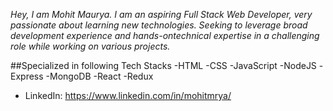 *Hey, I am Mohit Maurya. I am an aspiring Full Stack Web Developer, very passionate about learning new technologies. Seeking to leverage broad development experience and hands-ontechnical expertise in a challenging role while working on various projects.*

##Specialized in following Tech Stacks
-HTML
-CSS
-JavaScript
-NodeJS
-Express
-MongoDB
-React
-Redux

- LinkedIn: https://www.linkedin.com/in/mohitmrya/
